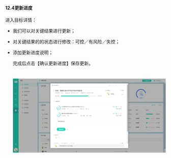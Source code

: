 #### 12.4更新进度

进入目标详情：

* 我们可以对关键结果进行更新；

* 对关键结果的的状态进行修改：可控／有风险／失控；

* 添加更新进度说明；

  完成后点击【确认更新进度】保存更新。
  
 
   # ![](/assets/12.4跟新进度.png)
  
  
